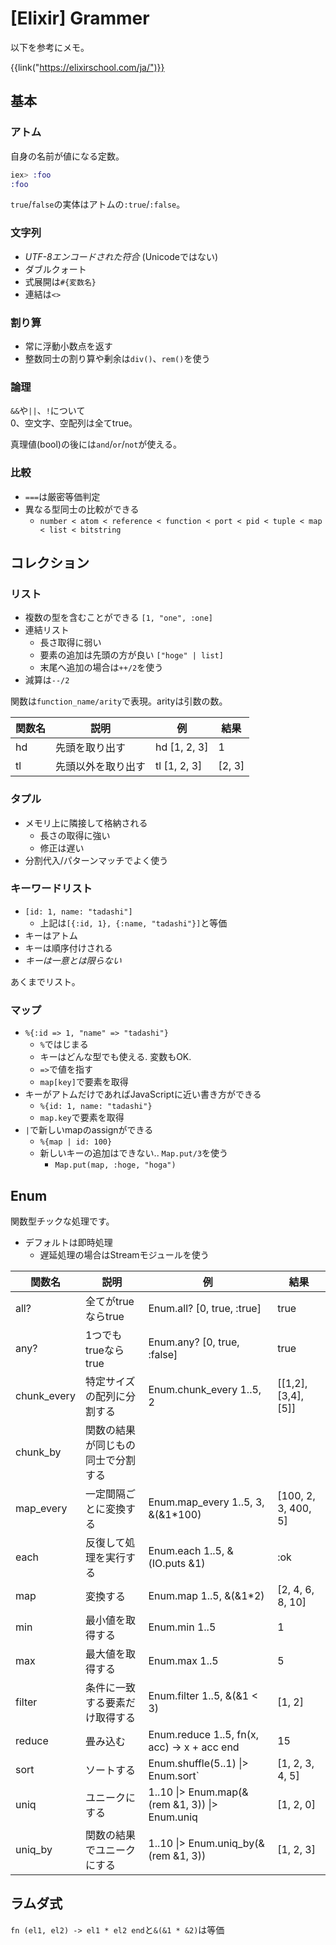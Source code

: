# [Elixir] Grammer


以下を参考にメモ。

{{link("https://elixirschool.com/ja/")}}


基本
----

### アトム

自身の名前が値になる定数。

```elixir
iex> :foo
:foo
```

`true`/`false`の実体はアトムの`:true`/`:false`。

### 文字列

* *UTF-8エンコードされた符合* (Unicodeではない)
* ダブルクォート
* 式展開は`#{変数名}`
* 連結は`<>`

### 割り算

* 常に浮動小数点を返す
* 整数同士の割り算や剰余は`div()`、`rem()`を使う

### 論理

`&&`や`||`、`!`について  
0、空文字、空配列は全てtrue。

真理値(bool)の後には`and`/`or`/`not`が使える。

### 比較

* `===`は厳密等価判定
* 異なる型同士の比較ができる
  * `number < atom < reference < function < port < pid < tuple < map < list < bitstring`


コレクション
------------

### リスト

* 複数の型を含むことができる `[1, "one", :one]`
* 連結リスト
  * 長さ取得に弱い
  * 要素の追加は先頭の方が良い `["hoge" | list]`
  * 末尾へ追加の場合は`++/2`を使う
* 減算は`--/2`

関数は`function_name/arity`で表現。arityは引数の数。

| 関数名 |        説明        |      例      |  結果  |
| ------ | ------------------ | ------------ | ------ |
| hd     | 先頭を取り出す     | hd [1, 2, 3] | 1      |
| tl     | 先頭以外を取り出す | tl [1, 2, 3] | [2, 3] |

### タプル

* メモリ上に隣接して格納される
  * 長さの取得に強い
  * 修正は遅い
* 分割代入/パターンマッチでよく使う

### キーワードリスト

* `[id: 1, name: "tadashi"]`
  * 上記は`[{:id, 1}, {:name, "tadashi"}]`と等価
* キーはアトム
* キーは順序付けされる
* *キーは一意とは限らない*

あくまでリスト。

### マップ

* `%{:id => 1, "name" => "tadashi"}`
  * `%`ではじまる
  * キーはどんな型でも使える. 変数もOK.
  * `=>`で値を指す
  * `map[key]`で要素を取得
* キーがアトムだけであればJavaScriptに近い書き方ができる
  * `%{id: 1, name: "tadashi"}`
  * `map.key`で要素を取得
* `|`で新しいmapのassignができる
  * `%{map | id: 100}`
  * 新しいキーの追加はできない.. `Map.put/3`を使う
    * `Map.put(map, :hoge, "hoga")`

Enum
----

関数型チックな処理です。

* デフォルトは即時処理
  * 遅延処理の場合はStreamモジュールを使う


|   関数名    |                説明                |                           例                           |        結果         |
| ----------- | ---------------------------------- | ------------------------------------------------------ | ------------------- |
| all?        | 全てがtrueならtrue                 | Enum.all? [0, true, :true]                             | true                |
| any?        | 1つでもtrueならtrue                | Enum.any? [0, true, :false]                            | true                |
| chunk_every | 特定サイズの配列に分割する         | Enum.chunk_every 1..5, 2                               | [[1,2],[3,4],[5]]   |
| chunk_by    | 関数の結果が同じもの同士で分割する |                                                        |                     |
| map_every   | 一定間隔ごとに変換する             | Enum.map_every 1..5, 3, &(&1*100)                      | [100, 2, 3, 400, 5] |
| each        | 反復して処理を実行する             | Enum.each 1..5, &(IO.puts &1)                          | :ok                 |
| map         | 変換する                           | Enum.map 1..5, &(&1*2)                                 | [2, 4, 6, 8, 10]    |
| min         | 最小値を取得する                   | Enum.min 1..5                                          | 1                   |
| max         | 最大値を取得する                   | Enum.max 1..5                                          | 5                   |
| filter      | 条件に一致する要素だけ取得する     | Enum.filter 1..5, &(&1 < 3)                            | [1, 2]              |
| reduce      | 畳み込む                           | Enum.reduce 1..5, fn(x, acc) -> x + acc end            | 15                  |
| sort        | ソートする                         | Enum.shuffle(5..1) &#124;> Enum.sort`                  | [1, 2, 3, 4, 5]     |
| uniq        | ユニークにする                     | 1..10 &#124;> Enum.map(&(rem &1, 3)) &#124;> Enum.uniq | [1, 2, 0]           |
| uniq_by     | 関数の結果でユニークにする         | 1..10 &#124;> Enum.uniq_by(&(rem &1, 3))               | [1, 2, 3]           |


ラムダ式
--------

`fn (el1, el2) -> el1 * el2 end`と`&(&1 * &2)`は等価
